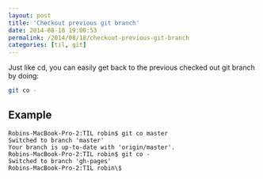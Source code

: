 ```yaml
---
layout: post
title: 'Checkout previous git branch'
date: 2014-08-18 19:00:53
permalink: /2014/08/18/checkout-previous-git-branch
categories: [til, git]
---
```


Just like cd, you can easily get back to the previous checked out git branch by doing:

```bash
git co -
```

## Example

```shell
Robins-MacBook-Pro-2:TIL robin$ git co master
Switched to branch 'master'
Your branch is up-to-date with 'origin/master'.
Robins-MacBook-Pro-2:TIL robin$ git co -
Switched to branch 'gh-pages'
Robins-MacBook-Pro-2:TIL robin\$
```
